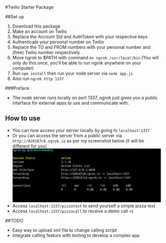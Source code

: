#Twilio Starter Package

##Set up

1. Download this package
2. Make an account on Twilio 
3. Replace the Account Sid and AuthToken with your respective keys 
4. Authenticate your personal number on Twilio
5. Replace the TO and FROM numbers with your personal number and (free) Twilio number respectively  
6. Move ngrok to $PATH with command `mv ngrok /usr/local/bin` (You will only do this once, you'll be able to run ngrok anywhere on your computer) 
7. Run `npm install` then run your node server via `node app.js` 
9. Also run `ngrok http 1337`


###Preface
- The node server runs locally on port 1337, ngrok just gives you a public interface for external apps to use and communicate with.


## How to use

- You can now access your server locally by going to `localhost:1337`
- Or you can access the server from a public server via `http://820187c0.ngrok.io` as per my screenshot below (it will be different for you) 
![alt tag](ngork_screen.png)
- Access `localhost:1337/pizzatext` to send yourself a simple pizza text
- Access `localhost:1337/pizzacall` to receive a demo call =)

##TODO
- Easy way to upload xml file to change calling script
- Integrate calling feature with texting to develop a complex app 